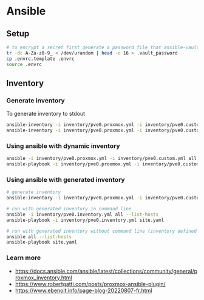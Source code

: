 # Ansible

## Setup

```bash
# to encrypt a secret first generate a password file that ansible-vault will use
tr -dc A-Za-z0-9_ < /dev/urandom | head -c 16 > .vault_password
cp .envrc.template .envrc
source .envrc
```

## Inventory

### Generate inventory

To generate inventory to stdout

```bash
ansible-inventory -i inventory/pve0.proxmox.yml -i inventory/pve0.custom.yml --list --yaml
ansible-inventory -i inventory/pve0.proxmox.yml -i inventory/pve0.custom.yml --list --yaml | grep -B 1 ansible_host
```

### Using ansible with dynamic inventory

```bash
ansible -i inventory/pve0.proxmox.yml -i inventory/pve0.custom.yml all --list-hosts
ansible-playbook -i inventory/pve0.proxmox.yml -i inventory/pve0.custom.yml site.yaml
```

### Using ansible with generated inventory

```bash
# generate inventory
ansible-inventory -i inventory/pve0.proxmox.yml -i inventory/pve0.custom.yml --list --yaml --output inventory/pve0.inventory.yml

# run with generated inventory in command line
ansible -i inventory/pve0.inventory.yml all --list-hosts
ansible-playbook -i inventory/pve0.inventory.yml site.yaml

# run with generated inventory without command line (inventory defined in ansible.cfg or in default location)
ansible all --list-hosts
ansible-playbook site.yaml
```

### Learn more

* <https://docs.ansible.com/ansible/latest/collections/community/general/proxmox_inventory.html>
* <https://www.robertgatti.com/posts/proxmox-ansible-plugin/>
* <https://www.ebenoit.info/page-blog-20220807-fr.html>
